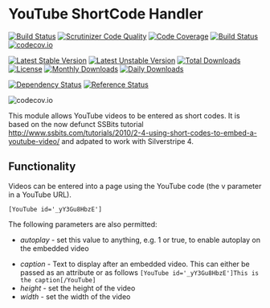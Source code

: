 # YouTube ShortCode Handler
[![Build Status](https://travis-ci.org/gordonbanderson/weboftalent-youtube.svg?branch=master)](https://travis-ci.org/gordonbanderson/weboftalent-youtube)
[![Scrutinizer Code Quality](https://scrutinizer-ci.com/g/gordonbanderson/weboftalent-youtube/badges/quality-score.png?b=master)](https://scrutinizer-ci.com/g/gordonbanderson/weboftalent-youtube/?branch=master)
[![Code Coverage](https://scrutinizer-ci.com/g/gordonbanderson/weboftalent-youtube/badges/coverage.png?b=master)](https://scrutinizer-ci.com/g/gordonbanderson/weboftalent-youtube/?branch=master)
[![Build Status](https://scrutinizer-ci.com/g/gordonbanderson/weboftalent-youtube/badges/build.png?b=master)](https://scrutinizer-ci.com/g/gordonbanderson/weboftalent-youtube/build-status/master)
[![codecov.io](https://codecov.io/github/gordonbanderson/weboftalent-youtube/coverage.svg?branch=master)](https://codecov.io/github/gordonbanderson/weboftalent-youtube?branch=master)

[![Latest Stable Version](https://poser.pugx.org/weboftalent/silverstripe-shortcode-youtube/version)](https://packagist.org/packages/weboftalent/silverstripe-shortcode-youtube)
[![Latest Unstable Version](https://poser.pugx.org/weboftalent/silverstripe-shortcode-youtube/v/unstable)](//packagist.org/packages/weboftalent/silverstripe-shortcode-youtube)
[![Total Downloads](https://poser.pugx.org/weboftalent/silverstripe-shortcode-youtube/downloads)](https://packagist.org/packages/weboftalent/silverstripe-shortcode-youtube)
[![License](https://poser.pugx.org/weboftalent/silverstripe-shortcode-youtube/license)](https://packagist.org/packages/weboftalent/silverstripe-shortcode-youtube)
[![Monthly Downloads](https://poser.pugx.org/weboftalent/silverstripe-shortcode-youtube/d/monthly)](https://packagist.org/packages/weboftalent/silverstripe-shortcode-youtube)
[![Daily Downloads](https://poser.pugx.org/weboftalent/silverstripe-shortcode-youtube/d/daily)](https://packagist.org/packages/weboftalent/silverstripe-shortcode-youtube)

[![Dependency Status](https://www.versioneye.com/php/weboftalent:silverstripe-shortcode-youtube/badge.svg)](https://www.versioneye.com/php/weboftalent:silverstripe-shortcode-youtube)
[![Reference Status](https://www.versioneye.com/php/weboftalent:silverstripe-shortcode-youtube/reference_badge.svg?style=flat)](https://www.versioneye.com/php/weboftalent:silverstripe-shortcode-youtube/references)

![codecov.io](https://codecov.io/github/gordonbanderson/weboftalent-youtube/branch.svg?branch=master)

This module allows YouTube videos to be entered as short codes.  It is based on
the now defunct SSBits tutorial
http://www.ssbits.com/tutorials/2010/2-4-using-short-codes-to-embed-a-youtube-video/
and adpated to work with Silverstripe 4.

## Functionality
Videos can be entered into a page using the YouTube code (the v parameter in a YouTube URL).
```
[YouTube id='_yY3Gu8HbzE']
```
The following parameters are also permitted:
* _autoplay_ - set this value to anything, e.g. 1 or true, to enable autoplay on
the embedded video
- _caption_ - Text to display after an embedded video.  This can either be
passed as an attribute or as follows ```[YouTube id='_yY3Gu8HbzE']This is the
caption[/YouTube]```
- _height_ - set the height of the video
- _width_ - set the width of the video
